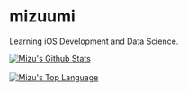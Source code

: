 # mizuumi

Learning iOS Development and Data Science.

<a href="#stats" align="center">
    <img align="center" alt="Mizu's Github Stats" src="https://github-readme-stats.vercel.app/api?username=mizu-bai&count_private=true&show_icons=true&include_all_commits=true&show_owner=true" />
</a>
<br />

<br />
<a href="#stats" align="center">
    <img align="center" alt="Mizu's Top Language" src="https://gh-readme-stats.krish-the-dev.vercel.app/api/top-langs/?username=mizu-bai" />
</a>
<br />

